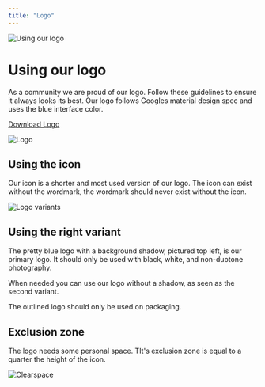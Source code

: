 ```yaml
---
title: "Logo"
---
```


![Using our logo](/images/using-our-logo.png)

# Using our logo

As a community we are proud of our logo. Follow these guidelines to ensure it always looks its best. Our logo follows Googles material design spec and uses the blue interface color.

[Download Logo](https://github.com/home-assistant/assets/tree/master/logo)

![Logo](/images/logo.png)


## Using the icon

Our icon is a shorter and most used version of our logo. The icon can exist without the wordmark, the wordmark should never exist without the icon.

![Logo variants](/images/logo-variants.png)

## Using the right variant

The pretty blue logo with a background shadow, pictured top left, is our primary logo. It should only be used with black, white, and non-duotone photography.

When needed you can use our logo without a shadow, as seen as the second variant. 

The outlined logo should only be used on packaging.

## Exclusion zone

The logo needs some personal space. TIt's exclusion zone is equal to a quarter the height of the icon.

![Clearspace](/images/clearspace.png)
